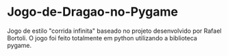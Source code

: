 # Jogo-de-Dragao-no-Pygame
Jogo de estilo "corrida infinita" baseado no projeto desenvolvido por Rafael Bortoli. O jogo foi feito totalmente em python utilizando a biblioteca pygame. 
